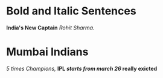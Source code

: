 # Bold and Italic Sentences
**India's New Captain**
*Rohit Sharma.*
# __Mumbai Indians__
_5 times Champions,_
**IPL _starts from march 26_ really exicted**
